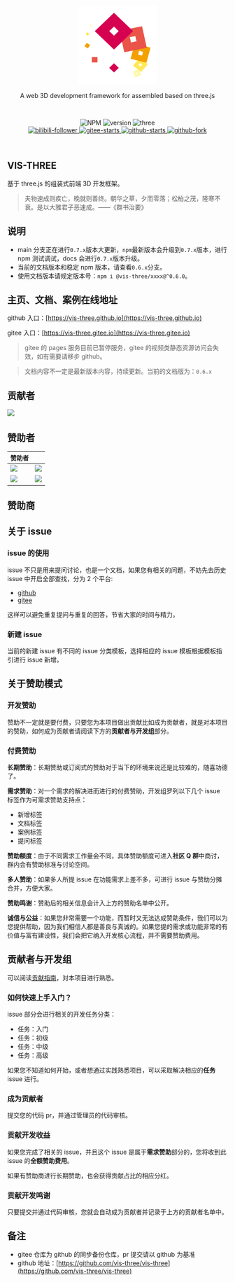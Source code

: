 <p align="center">
  <a href="https://vis-three.github.io" target="_blank" rel="noopener noreferrer">
    <img width="180" src="/rm/logo.png" alt="vis-three logo">
  </a>
  <p align="center">A web 3D development framework for assembled based on three.js</p>

</p>
<br/>
<p align="center">
   <img alt="NPM" src="https://img.shields.io/npm/l/vis-three?color=blue">
   <img alt="version" src="https://img.shields.io/badge/version-0.7.X-g.svg">
   <img alt="three" src="https://img.shields.io/badge/three.js-0.167.1-g.svg">
   <br/>
    <a target="_black" href="https://space.bilibili.com/3048588">
      <img src="https://img.shields.io/badge/dynamic/json?url=https%3A%2F%2Fapi.bilibili.com%2Fx%2Frelation%2Fstat%3Fvmid%3D3048588&query=%24.data.follower&suffix=%20Follower&logo=bilibili&logoColor=%23fff&label=%20&labelColor=%23FB7299&color=%233F454F
      " alt="bilibili-follower" />
    </a>
    <a target="_black" href="https://gitee.com/Shiotsukikaedesari/vis-three">
      <img src="https://gitee.com/Shiotsukikaedesari/vis-three/badge/star.svg?theme=dark" alt="gitee-starts" />
    </a>
    <a target="_black" href="https://github.com/Shiotsukikaedesari/vis-three">
      <img alt="github-starts" src="https://img.shields.io/github/stars/Shiotsukikaedesari/vis-three?style=social">
    </a>
    <a target="_black" href="https://github.com/Shiotsukikaedesari/vis-three">
      <img alt="github-fork" src="https://img.shields.io/github/forks/Shiotsukikaedesari/vis-three?style=social">
    </a>
</p>
<br/>

## VIS-THREE

基于 three.js 的组装式前端 3D 开发框架。

> 夫物速成则疾亡，晚就则善终。朝华之草，夕而零落；松柏之茂，隆寒不衰。是以大雅君子恶速成。——《群书治要》

## 说明

- main 分支正在进行`0.7.x`版本大更新，`npm`最新版本会升级到`0.7.x`版本，进行 npm 测试调试，docs 会进行`0.7.x`版本升级。
- 当前的文档版本和稳定 npm 版本，请查看`0.6.x`分支。
- 使用文档版本请规定版本号：`npm i @vis-three/xxxx@^0.6.0`。

## 主页、文档、案例在线地址

github 入口：[https://vis-three.github.io](https://vis-three.github.io)

gitee 入口：[https://vis-three.gitee.io](https://vis-three.gitee.io)

> gitee 的 pages 服务目前已暂停服务，gitee 的视频类静态资源访问会失效，如有需要请移步 github。

> 文档内容不一定是最新版本内容，持续更新。当前的文档版为：`0.6.x`

## 贡献者

<a href="https://github.com/vis-three/vis-three/graphs/contributors">
  <img src="https://stg.contrib.rocks/image?repo=vis-three/vis-three" />
</a>

## 赞助者

| 赞助者                                                                                                                                                        |                                                                                                                                                                |
| ------------------------------------------------------------------------------------------------------------------------------------------------------------- | :------------------------------------------------------------------------------------------------------------------------------------------------------------- |
| <a href="https://space.bilibili.com/672852044"><img src="https://i0.hdslb.com/bfs/face/member/noface.jpg@60w_60h_1c_1s.webp" /></a>                           | <a href="https://space.bilibili.com/318870619"><img src="https://i1.hdslb.com/bfs/face/5820ce47b61cc7f1ea4e383139b9030a98d81dc6.jpg@60w_60h_1c_1s.webp" /></a> |
| <a href="https://space.bilibili.com/18899105"><img src="https://i2.hdslb.com/bfs/face/a809a3b8407840ae00032360108261fcf503d38a.jpg@60w_60h_1c_1s.webp" /></a> | <a href="https://space.bilibili.com/184913597"><img src="https://i2.hdslb.com/bfs/face/500b0b3bf04cd89d2264ac75e4109afb83d0bc87.jpg@60w_60h_1c_1s.webp" /></a> |

## 赞助商

## 关于 issue

### issue 的使用

issue 不只是用来提问讨论，也是一个文档，如果您有相关的问题，不妨先去历史 issue 中开启全部查找，分为 2 个平台:

- [github](https://github.com/vis-three/vis-three/issues)
- [gitee](https://gitee.com/Shiotsukikaedesari/vis-three/issues)

这样可以避免重复提问与重复的回答，节省大家的时间与精力。

### 新建 issue

当前的新建 issue 有不同的 issue 分类模板，选择相应的 issue 模板根据模板指引进行 issue 新增。

## 关于赞助模式

### 开发赞助

赞助不一定就是要付费，只要您为本项目做出贡献比如成为贡献者，就是对本项目的赞助，如何成为贡献者请阅读下方的**贡献者与开发组**部分。

### 付费赞助

**长期赞助**：长期赞助或订阅式的赞助对于当下的环境来说还是比较难的，随喜功德了。

**需求赞助**：对一个需求的解决进而进行的付费赞助，开发组罗列以下几个 issue 标签作为可需求赞助支持点：

- 新增标签
- 文档标签
- 案例标签
- 提问标签

**赞助额度**：由于不同需求工作量会不同，具体赞助额度可进入**社区 Q 群**中商讨，群内会有赞助标准与讨论空间。

**多人赞助**：如果多人所提 issue 在功能需求上差不多，可进行 issue 与赞助分摊合并，方便大家。

**赞助鸣谢**：赞助后的相关信息会计入上方的赞助名单中公开。

**诚信与公益**：如果您非常需要一个功能，而暂时又无法达成赞助条件，我们可以为您提供帮助，因为我们相信人都是善良与真诚的。如果您提的需求或功能非常的有价值与富有建设性，我们会把它纳入开发核心流程，并不需要赞助费用。

## 贡献者与开发组

可以阅读[贡献指南](/CONTRIBUTING.md)，对本项目进行熟悉。

### 如何快速上手入门？

issue 部分会进行相关的开发任务分类：

- 任务：入门
- 任务：初级
- 任务：中级
- 任务：高级

如果您不知道如何开始，或者想通过实践熟悉项目，可以采取解决相应的**任务**issue 进行。

### 成为贡献者

提交您的代码 pr，并通过管理员的代码审核。

### 贡献开发收益

如果您完成了相关的 issue，并且这个 issue 是属于**需求赞助**部分的，您将收到此 issue 的**全额赞助费用**。

如果有赞助商进行长期赞助，也会获得贡献占比的相应分红。

### 贡献开发鸣谢

只要提交并通过代码审核，您就会自动成为贡献者并记录于上方的贡献者名单中。

## 备注

- gitee 仓库为 github 的同步备份仓库，pr 提交请以 github 为基准
- github 地址：[https://github.com/vis-three/vis-three](https://github.com/vis-three/vis-three)
